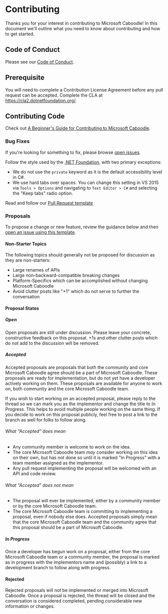 # Contributing

Thanks you for your interest in contributing to Microsoft Caboodle! In this document we'll outline what you need to know about contributing and how to get started.

## Code of Conduct

Please see our [Code of Conduct](CODE_OF_CONDUCT.md).

## Prerequisite

You will need to complete a Contribution License Agreement before any pull request can be accepted. Complete the CLA at https://cla2.dotnetfoundation.org/.

## Contributing Code

Check out [A Beginner's Guide for Contributing to Microsoft Caboodle](https://blog.xamarin.com/beginners-guide-contributing-xamarin-forms/).

### Bug Fixes

If you're looking for something to fix, please browse [open issues](https://github.com/xamarin/Caboodle/issues). 

Follow the style used by the [.NET Foundation](https://github.com/dotnet/corefx/blob/master/Documentation/coding-guidelines/coding-style.md), with two primary exceptions:

- We do not use the `private` keyword as it is the default accessibility level in C#.
- We use hard tabs over spaces. You can change this setting in VS 2015 via `Tools > Options` and navigating to `Text Editor > C#` and selecting the "Keep tabs" radio option.

Read and follow our [Pull Request template](https://github.com/xamarin/Caboodle/blob/master/PULL_REQUEST_TEMPLATE.md)

### Proposals

To propose a change or new feature, review the guidance below and then [open an issue using this template](https://github.com/xamarin/Caboodle/issues/new).

#### Non-Starter Topics
The following topics should generally not be proposed for discussion as they are non-starters:

* Large renames of APIs
* Large non-backward-compatible breaking changes
* Platform-Specifics which can be accomplished without changing Microsoft Caboodle
* Avoid clutter posts like "+1" which do not serve to further the conversation

#### Proposal States
##### Open
Open proposals are still under discussion. Please leave your concrete, constructive feedback on this proposal. +1s and other clutter posts which do not add to the discussion will be removed.

##### Accepted
Accepted proposals are proposals that both the community and core Microsoft Caboodle agree should be a part of Microsoft Caboodle. These proposals are ready for implementation, but do not yet have a developer actively working on them. These proposals are available for anyone to work on, both community and the core Microsoft Caboodle team.

If you wish to start working on an accepted proposal, please reply to the thread so we can mark you as the implementor and change the title to In Progress. This helps to avoid multiple people working on the same thing. If you decide to work on this proposal publicly, feel free to post a link to the branch as well for folks to follow along.

###### What "Accepted" does mean
* Any community member is welcome to work on the idea.
* The core Microsoft Caboodle team _may_ consider working on this idea on their own, but has not done so until it is marked "In Progress" with a team member assigned as the implementor.
* Any pull request implementing the proposal will be welcomed with an API and code review.

###### What "Accepted" does not mean
* The proposal will ever be implemented, either by a community member or by the core Microsoft Caboodle team.
* The core Microsoft Caboodle team is committing to implementing a proposal, even if nobody else does. Accepted proposals simply mean that the core Microsoft Caboodle team and the community agree that this proposal should be a part of Microsoft Caboodle.

##### In Progress
Once a developer has begun work on a proposal, either from the core Microsoft Caboodle team or a community member, the proposal is marked as in progress with the implementors name and (possibly) a link to a development branch to follow along with progress.

#### Rejected
Rejected proposals will not be implemented or merged into Microsoft Caboodle. Once a proposal is rejected, the thread will be closed and the conversation is considered completed, pending considerable new information or changes.
